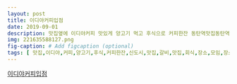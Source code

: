 ```yaml
---
layout: post
title: 이디야커피입점
date: 2019-09-01
description: 맛집옆에 이디야커피 맛있게 양고기 먹고 후식으로 커피한잔 동탄역맛집동탄역양고기동탄2신도시맛집동탄양갈비맛집동탄역회식장소동탄역모임장소동탄역데이트장소
img: 221635588127.png
fig-caption: # Add figcaption (optional)
tags: [ 맛집,이디야,커피,양고기,후식,커피한잔,신도시,맛집,갈비,맛집,회식,장소,모임,장소,데이트,장소 ]
---
```

[이디야커피입점](https://blog.naver.com/htkim_71?Redirect=Log&logNo=221635588127)